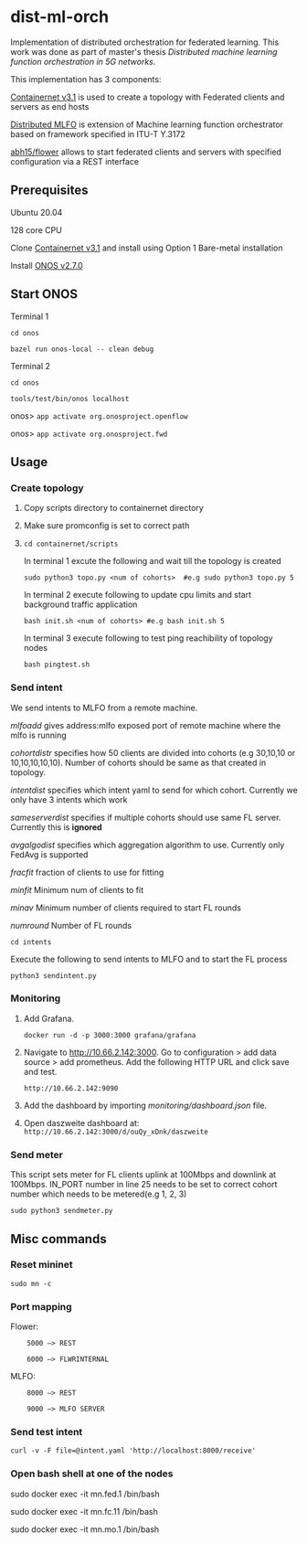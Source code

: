 # dist-ml-orch

Implementation of distributed orchestration for federated learning. This work was done as part of master's thesis *Distributed machine learning function orchestration in 5G networks*.

This implementation has 3 components:

[Containernet v3.1](https://github.com/containernet/containernet) is used to create a topology with Federated clients and servers as end hosts

[Distributed MLFO](https://github.com/abh15/mlfo-dist) is extension of Machine learning function orchestrator based on framework specified in  ITU-T Y.3172 

[abh15/flower](https://github.com/abh15/flower) allows to start federated clients and servers with specified configuration via a REST interface



## Prerequisites
Ubuntu 20.04

128 core CPU

Clone [Containernet v3.1](https://github.com/containernet/containernet) and install using Option 1 Bare-metal installation

Install [ONOS v2.7.0](https://wiki.onosproject.org/display/ONOS/Developer+Quick+Start) 


## Start ONOS

Terminal 1

`cd onos`

`bazel run onos-local -- clean debug`

Terminal 2

`cd onos`

`tools/test/bin/onos localhost`

onos> `app activate org.onosproject.openflow`

onos> `app activate org.onosproject.fwd`



## Usage
### Create topology
1. Copy scripts directory to containernet directory

2. Make sure promconfig is set to correct path

3. `cd containernet/scripts`
	
	In terminal 1 excute the following and wait till the topology is created 

	`sudo python3 topo.py <num of cohorts>  #e.g sudo python3 topo.py 5`

	In terminal 2 execute following to update cpu limits and start background traffic application

	`bash init.sh <num of cohorts> #e.g bash init.sh 5`

	In terminal 3 execute following to test ping reachibility of topology nodes
	
	`bash pingtest.sh`


### Send intent
We send intents to MLFO from a remote machine. 

*mlfoadd* gives address:mlfo exposed port of remote machine where the mlfo is running

*cohortdistr* specifies how 50 clients are divided into cohorts (e.g 30,10,10 or 10,10,10,10,10). Number of cohorts should be same as that created in topology.

*intentdist* specifies which intent yaml to send for which cohort. Currently we only have 3 intents which work

*sameserverdist* specifies if multiple cohorts should use same FL server. Currently this is **ignored**

*avgalgodist* specifies which aggregation algorithm to use. Currently only FedAvg is supported

*fracfit* fraction of clients to use for fitting

*minfit* Minimum num of clients to fit

*minav* Minimum number of clients required to start FL rounds

*numround* Number of FL rounds

`cd intents`

Execute the following to send intents to MLFO and to start the FL process

`python3 sendintent.py`

### Monitoring 
1. Add Grafana.

	`docker run -d -p 3000:3000 grafana/grafana`

2. Navigate to  http://10.66.2.142:3000. Go to configuration > add data source > add prometheus. Add the following HTTP URL and click save and test.

	`http://10.66.2.142:9090`

3. Add the dashboard by importing *monitoring/dashboard.json* file.


5. Open daszweite dashboard at:
	`http://10.66.2.142:3000/d/ouQy_xDnk/daszweite`



### Send meter
This script sets meter for FL clients uplink at 100Mbps and downlink at 100Mbps.  IN_PORT number in line 25 needs to be set to correct cohort number which needs to be metered(e.g 1, 2, 3)

`sudo python3 sendmeter.py` 


## Misc commands

### Reset mininet
`sudo mn -c`

### Port mapping
Flower: 

		5000 —> REST

	    6000 —> FLWRINTERNAL

MLFO: 

		8000 —> REST

	  	9000 —> MLFO SERVER

### Send test intent
`curl -v -F file=@intent.yaml 'http://localhost:8000/receive'`

### Open bash shell at one of the nodes

sudo docker exec -it mn.fed.1 /bin/bash

sudo docker exec -it mn.fc.11 /bin/bash

sudo docker exec -it mn.mo.1 /bin/bash
